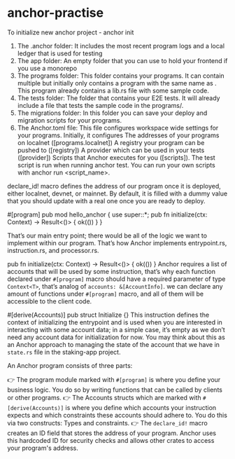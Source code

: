 # anchor-practise

To initialize new anchor project - anchor init <new-workspace-name>

1. The .anchor folder: It includes the most recent program logs and a local ledger that is used for testing
2. The app folder: An empty folder that you can use to hold your frontend if you use a monorepo
3. The programs folder: This folder contains your programs. It can contain multiple but initially only contains a program with the same name as <new-workspace-name>. This program already contains a lib.rs file with some sample code.
4. The tests folder: The folder that contains your E2E tests. It will already include a file that tests the sample code in the programs/<new-workspace-name>.
5. The migrations folder: In this folder you can save your deploy and migration scripts for your programs.
6. The Anchor.toml file: This file configures workspace wide settings for your programs. Initially, it configures
   The addresses of your programs on localnet ([programs.localnet])
   A registry your program can be pushed to ([registry])
   A provider which can be used in your tests ([provider])
   Scripts that Anchor executes for you ([scripts]). The test script is run when running anchor test. You can run your own scripts with anchor run <script_name>.

declare_id! macro defines the address of our program once it is deployed, either localnet, devnet, or mainnet. By default, it is filled with a dummy value that you should update with a real one once you are ready to deploy.

#[program]
pub mod hello_anchor {
use super::*;
pub fn initialize(ctx: Context) -> Result<()> {
ok(())
}
}

That’s our main entry point; there would be all of the logic we want to implement within our program. That’s how Anchor implements entrypoint.rs, instruction.rs, and processor.rs.

pub fn initialize(ctx: Context) -> Result<()> {
ok(())
}
Anchor requires a list of accounts that will be used by some instruction, that’s why each function declared under `#[program]` macro should have a required parameter of type `Context<T>`, that’s analog of `accounts: &[AccountInfo]`.
we can declare any amount of functions under `#[program]` macro, and all of them will be accessible to the client code.

#[derive(Accounts)]
pub struct Initialize {}
This instruction defines the context of initializing the entrypoint and is used when you are interested in interacting with some account data; in a simple case, it’s empty as we don’t need any account data for initialization for now. You may think about this as an Anchor approach to managing the state of the account that we have in `state.rs` file in the staking-app project.


An Anchor program consists of three parts:

👉 The program module marked with `#[program]` is where you define your business logic. You do so by writing functions that can be called by clients or other programs.
👉 The Accounts structs which are marked with `#[derive(Accounts)]` is where you define which accounts your instruction expects and which constraints these accounts should adhere to. You do this via two constructs: Types and constraints.
👉 The `declare_id!` macro creates an ID field that stores the address of your program. Anchor uses this hardcoded ID for security checks and allows other crates to access your program's address.
